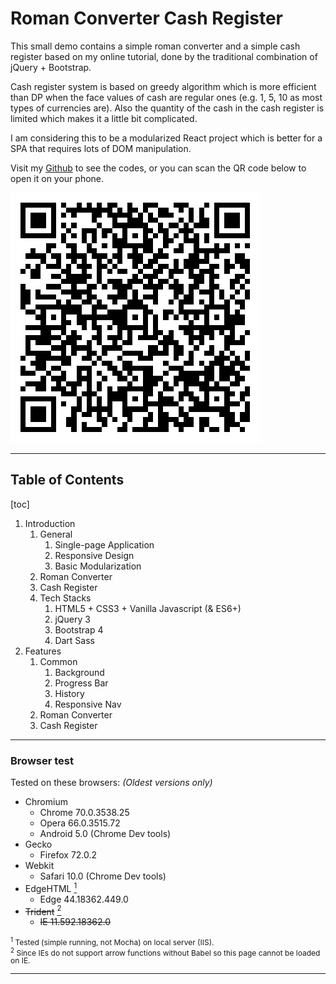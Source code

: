 # Roman Converter Cash Register
This small demo contains a simple roman converter and a simple cash register based on my online tutorial, done by the traditional combination of jQuery + Bootstrap.

Cash register system is based on greedy algorithm which is more efficient than DP when the face values of cash are regular ones (e.g. 1, 5, 10 as most types of currencies are). Also the quantity of the cash in the cash register is limited which makes it a little bit complicated.

I am considering this to be a modularized React project which is better for a SPA that requires lots of DOM manipulation.

Visit my [Github](https://github.com/legenddaniel/roman-converter-cash-register "github.com/legenddaniel") to see the codes, or you can scan the QR code below to open it on your phone.

![](img/qr.png "github.com/legenddaniel")

---

<h2>Table of Contents</h2>

[toc]
1. Introduction
    1. General
        1. Single-page Application
        1. Responsive Design
        1. Basic Modularization
    1. Roman Converter
    1. Cash Register
    1. Tech Stacks
        1. HTML5 + CSS3 + Vanilla Javascript (& ES6+)
        1. jQuery 3
        1. Bootstrap 4
        1. Dart Sass
1. Features
    1. Common
        1. Background
        1. Progress Bar
        1. History
        1. Responsive Nav
    1. Roman Converter
    1. Cash Register

---
### Browser test

Tested on these browsers: _(Oldest versions only)_

- Chromium
    - Chrome 70.0.3538.25
    - Opera 66.0.3515.72
    - Android 5.0 (Chrome Dev tools)
- Gecko
    - Firefox 72.0.2
- Webkit
    - Safari 10.0 (Chrome Dev tools)
- EdgeHTML <a href="#note1"><sup>1</sup></a>
    - Edge 44.18362.449.0
- ~~Trident~~ <a href="#note2"><sup>2</sup></a>
   - ~~IE 11.592.18362.0~~

<div style="font-size: 12px; line-height: 12px;">
    <sup id="note1">1</sup> Tested (simple running, not Mocha) on local server (IIS).
    <br>
    <sup id="note2">2</sup> Since IEs do not support arrow functions without Babel so this page cannot be loaded on IE.
</div>

---